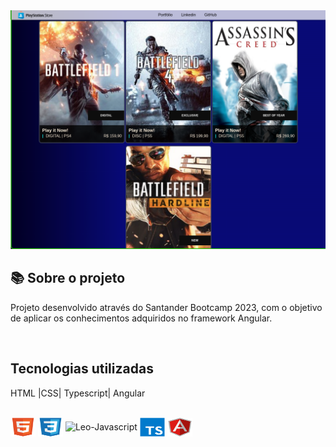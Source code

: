 <img src="./src/assets/PSN Store.png" alt="pagina em execução">

## 📚 Sobre o projeto 
Projeto desenvolvido através do Santander Bootcamp 2023, com o objetivo de aplicar os conhecimentos  adquiridos no framework Angular. 

<br>

## Tecnologias utilizadas

HTML |CSS| Typescript| Angular
<div style="display: inline_block"><br>
  <img align="center" alt="Leo-HTML" height="30" width="40" src="https://raw.githubusercontent.com/devicons/devicon/master/icons/html5/html5-original.svg">
  <img align="center" alt="Leo-CSS" height="30" width="40" src="https://raw.githubusercontent.com/devicons/devicon/master/icons/css3/css3-original.svg">
    <img align="center" alt="Leo-Javascript" height="30" width="40" src="https://raw.githubusercontent.com/jmnote/z-icons/master/svg/javascript.svg">
		<img align="center" alt="Leo-TypeScript" height="30" width="40" src="https://raw.githubusercontent.com/devicons/devicon/55609aa5bd817ff167afce0d965585c92040787a/icons/typescript/typescript-original.svg"> 
			<img align="center" alt="Leo-Angular" height="30" width="40" src="https://raw.githubusercontent.com/devicons/devicon/55609aa5bd817ff167afce0d965585c92040787a/icons/angularjs/angularjs-original.svg"> 
</div>
  

<br>
